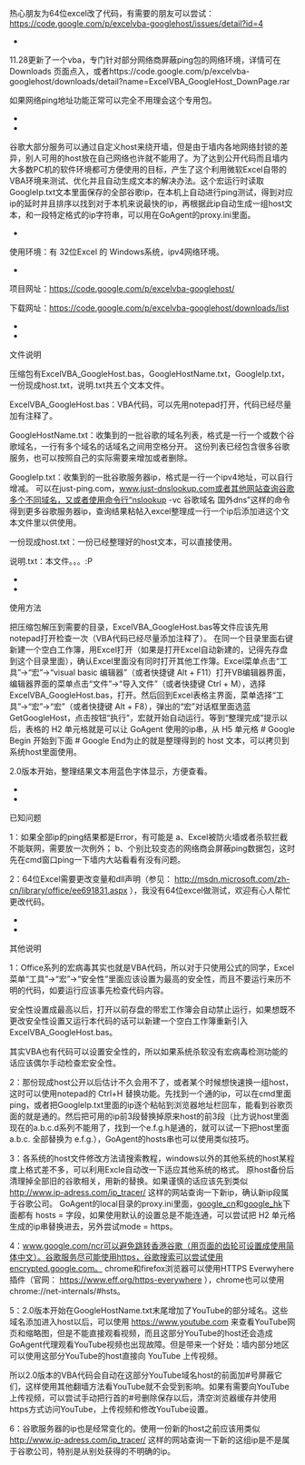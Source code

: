 热心朋友为64位excel改了代码，有需要的朋友可以尝试：
https://code.google.com/p/excelvba-googlehost/issues/detail?id=4



-


11.28更新了一个vba，专门针对部分网络商屏蔽ping包的网络环境，详情可在 Downloads 页面点入，或者https://code.google.com/p/excelvba-googlehost/downloads/detail?name=ExcelVBA_GoogleHost_DownPage.rar

如果网络ping地址功能正常可以完全不用理会这个专用包。


-

-

谷歌大部分服务可以通过自定义host来绕开墙，但是由于墙内各地网络封锁的差异，别人可用的host放在自己网络也许就不能用了。为了达到公开代码而且墙内大多数PC机的软件环境都可方便使用的目标，产生了这个利用微软Excel自带的VBA环境来测试、优化并且自动生成文本的解决办法。这个宏运行时读取 GoogleIp.txt文本里面保存的全部谷歌ip，在本机上自动进行ping测试，得到对应ip的延时并且排序以找到对于本机来说最快的ip，再根据此ip自动生成一组host文本，和一段特定格式的ip字符串，可以用在GoAgent的proxy.ini里面。

-

使用环境：有 32位Excel 的 Windows系统，ipv4网络环境。

-

项目网址：https://code.google.com/p/excelvba-googlehost/

下载网址：https://code.google.com/p/excelvba-googlehost/downloads/list

-

-

文件说明

压缩包有ExcelVBA\_GoogleHost.bas，GoogleHostName.txt，GoogleIp.txt，一份现成host.txt，说明.txt共五个文本文件。

ExcelVBA\_GoogleHost.bas：VBA代码，可以先用notepad打开，代码已经尽量加有注释了。

GoogleHostName.txt：收集到的一批谷歌的域名列表，格式是一行一个或数个谷歌域名，一行有多个域名的话域名之间用空格分开。
这份列表已经包含很多谷歌服务，也可以按照自己的实际需要来增加或者删除。

GoogleIp.txt：收集到的一批谷歌服务器ip，格式是一行一个ipv4地址，可以自行增减。
可以在just-ping.com，www.just-dnslookup.com或者其他网站查询谷歌多个不同域名，又或者使用命令行“nslookup -vc 谷歌域名 国外dns”这样的命令得到更多谷歌服务器ip，查询结果粘帖入excel整理成一行一个ip后添加进这个文本文件里以供使用。

一份现成host.txt：一份已经整理好的host文本，可以直接使用。

说明.txt：本文件。。。:P

-

-

使用方法

把压缩包解压到需要的目录，ExcelVBA\_GoogleHost.bas等文件应该先用notepad打开检查一次（VBA代码已经尽量添加注释了）。
在同一个目录里面右键新建一个空白工作簿，用Excel打开（如果是打开Excel自动新建的，记得先存盘到这个目录里面），确认Excel里面没有同时打开其他工作簿。Excel菜单点击“工具”->“宏”->“visual basic 编辑器”（或者快捷键 Alt + F11）打开VB编辑器界面，编辑器界面的菜单点击“文件”->“导入文件”（或者快捷键 Ctrl + M），选择ExcelVBA\_GoogleHost.bas，打开。然后回到Excel表格主界面，菜单选择“工具”->“宏”->“宏”（或者快捷键 Alt + F8），弹出的“宏”对话框里面选蓝GetGoogleHost，点击按钮“执行”，宏就开始自动运行。等到“整理完成”提示以后，表格的 H2 单元格就是可以让 GoAgent 使用的ip串，从 H5 单元格 # Google Begin 开始到下面 # Google End为止的就是整理得到的 host 文本，可以拷贝到系统host里面使用。

2.0版本开始，整理结果文本用蓝色字体显示，方便查看。

-

-

已知问题

1：如果全部ip的ping结果都是Error，有可能是
a、Excel被防火墙或者杀软拦截不能联网，需要放一次例外；
b、个别比较变态的网络商会屏蔽ping数据包，这时先在cmd窗口ping一下墙内大站看看有没有问题。

2：64位Excel需要更改变量和dll声明（参见： http://msdn.microsoft.com/zh-cn/library/office/ee691831.aspx ），我没有64位excel做测试，欢迎有心人帮忙更改代码。

-

-

其他说明

1：Office系列的宏病毒其实也就是VBA代码，所以对于只使用公式的同学，Excel菜单“工具”->“宏”->“安全性”里面应该设置为最高的安全性，而且不要运行来历不明的代码，如要运行应该事先检查代码内容。

安全性设置成最高以后，打开以前存盘的带宏工作簿会自动禁止运行，如果想既不更改安全性设置又运行本代码的话可以新建一个空白工作簿重新引入ExcelVBA\_GoogleHost.bas。

其实VBA也有代码可以设置安全性的，所以如果系统杀软没有宏病毒检测功能的话应该偶尔手动检查宏安全性。

2：那份现成host公开以后估计不久会用不了，或者某个时候想快速换一组host，这时可以使用notepad的 Ctrl+H 替换功能。先找到一个通的ip，可以在cmd里面ping，或者把GoogleIp.txt里面的ip逐个粘帖到浏览器地址栏回车，能看到谷歌页面的就是通的。然后把可用的ip前3段替换掉原来host的前3段（比方说host里面现在的a.b.c.d系列不能用了，找到一个e.f.g.h是通的，就可以试一下把host里面a.b.c. 全部替换为 e.f.g.），GoAgent的hosts串也可以使用类似技巧。

3：各系统的host文件修改方法请搜索教程，windows以外的其他系统的host某程度上格式差不多，可以利用Excle自动改一下适应其他系统的格式。
原host备份后清理掉全部旧的谷歌相关，用新的替换。如果谨慎的话应该先到类似 http://www.ip-adress.com/ip_tracer/ 这样的网站查询一下新ip，确认新ip段属于谷歌公司。
GoAgent的local目录的proxy.ini里面，[google\_cn](google_cn.md)和[google\_hk](google_hk.md)下面都有 hosts = 字段，如果使用默认的设置总是不能连通，可以尝试把 H2 单元格生成的ip串替换进去，另外尝试mode = https。

4：www.google.com/ncr可以避免跳转香港谷歌（用页面的齿轮可设置成使用简体中文）。谷歌服务尽可能使用https，谷歌搜索可以尝试使用encrypted.google.com。
chrome和firefox浏览器可以使用HTTPS Everwyhere插件（官网： https://www.eff.org/https-everywhere ），chrome也可以使用chrome://net-internals/#hsts。

5：2.0版本开始在GoogleHostName.txt末尾增加了YouTube的部分域名。这些域名添加进入host以后，可以使用 https://www.youtube.com 来查看YouTube网页和缩略图，但是不能直接观看视频，而且这部分YouTube的host还会造成GoAgent代理观看YouTube视频也出现故障。但是带来一个好处：墙内部分地区可以使用这部分YouTube的host直接向 YouTube 上传视频。

所以2.0版本的VBA代码会自动在这部分YouTube域名host的前面加#号屏蔽它们，这样使用其他翻墙方法看YouTube就不会受到影响。如果有需要向YouTube上传视频，可以尝试手动把行首的#号删除保存以后，清空浏览器缓存并使用https方式访问YouTube，上传视频和修改YouTube设置。

6：谷歌服务器的ip也是经常变化的。使用一份新的host之前应该用类似 http://www.ip-adress.com/ip_tracer/ 这样的网站查询一下新的这组ip是不是属于谷歌公司，特别是从别处获得的不明确的ip。